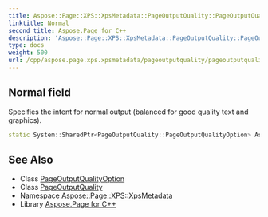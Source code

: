 ```yaml
---
title: Aspose::Page::XPS::XpsMetadata::PageOutputQuality::PageOutputQualityOption::Normal field
linktitle: Normal
second_title: Aspose.Page for C++
description: 'Aspose::Page::XPS::XpsMetadata::PageOutputQuality::PageOutputQualityOption::Normal field. Specifies the intent for normal output (balanced for good quality text and graphics) in C++.'
type: docs
weight: 500
url: /cpp/aspose.page.xps.xpsmetadata/pageoutputquality/pageoutputqualityoption/normal/
---
```

## Normal field


Specifies the intent for normal output (balanced for good quality text and graphics).

```cpp
static System::SharedPtr<PageOutputQuality::PageOutputQualityOption> Aspose::Page::XPS::XpsMetadata::PageOutputQuality::PageOutputQualityOption::Normal
```

## See Also

* Class [PageOutputQualityOption](../)
* Class [PageOutputQuality](../../)
* Namespace [Aspose::Page::XPS::XpsMetadata](../../../)
* Library [Aspose.Page for C++](../../../../)
